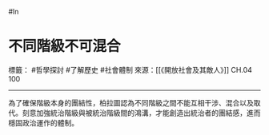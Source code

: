 #ln 
# 不同階級不可混合
標籤： #哲學探討 #了解歷史 #社會體制 
來源：[[《開放社會及其敵人》]] CH.04 100

---

為了確保階級本身的團結性，柏拉圖認為不同階級之間不能互相干涉、混合以及取代。刻意加強統治階級與被統治階級間的鴻溝，才能創造出統治者的團結感，進而穩固政治運作的體制。